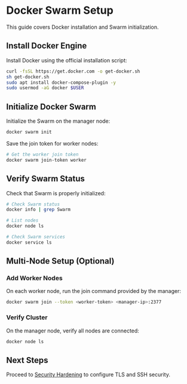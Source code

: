 # Docker Swarm Setup

This guide covers Docker installation and Swarm initialization.

## Install Docker Engine

Install Docker using the official installation script:

```bash
curl -fsSL https://get.docker.com -o get-docker.sh
sh get-docker.sh
sudo apt install docker-compose-plugin -y
sudo usermod -aG docker $USER
```

## Initialize Docker Swarm

Initialize the Swarm on the manager node:

```bash
docker swarm init
```

Save the join token for worker nodes:

```bash
# Get the worker join token
docker swarm join-token worker
```

## Verify Swarm Status

Check that Swarm is properly initialized:

```bash
# Check Swarm status
docker info | grep Swarm

# List nodes
docker node ls

# Check Swarm services
docker service ls
```

## Multi-Node Setup (Optional)

### Add Worker Nodes

On each worker node, run the join command provided by the manager:

```bash
docker swarm join --token <worker-token> <manager-ip>:2377
```

### Verify Cluster

On the manager node, verify all nodes are connected:

```bash
docker node ls
```

## Next Steps

Proceed to [Security Hardening](03-security-hardening.md) to configure TLS and SSH security.
